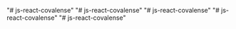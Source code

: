 "# js-react-covalense" 
"# js-react-covalense" 
"# js-react-covalense" 
"# js-react-covalense" 
"# js-react-covalense" 

